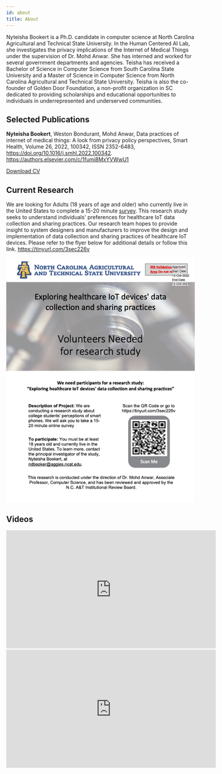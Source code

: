 ```yaml
---
id: about
title: About
---
```


Nyteisha Bookert is a Ph.D. candidate in computer science at North Carolina Agricultural and Technical State University. In the Human Centered AI Lab, she investigates the privacy implications of the Internet of Medical Things under the supervision of Dr. Mohd Anwar. She has interned and worked for several government departments and agencies. Teisha has received a Bachelor of Science in Computer Science from South Carolina State University and a Master of Science in Computer Science from North Carolina Agricultural and Technical State University. Teisha is also the co-founder of Golden Door Foundation, a non-profit organization in SC dedicated to providing scholarships and educational opportunities to individuals in underrepresented and underserved communities.

<!-- https://docs.github.com/en/pages
https://docusaurus.io/docs/design-principles
https://guides.github.com/pdfs/markdown-cheatsheet-online.pdf -->

## Selected Publications

**Nyteisha Bookert**, Weston Bondurant, Mohd Anwar, Data practices of internet of medical things: A look from privacy policy perspectives, Smart Health, Volume 26, 2022, 100342, ISSN 2352-6483, https://doi.org/10.1016/j.smhl.2022.100342. https://authors.elsevier.com/c/1fumi8MxYVWwU1

[Download CV](https://drive.google.com/file/d/1PIhg-_lOXtetGwDgayJORTZHO5zP_V3O/view?usp=sharingf)

## Current Research

We are looking for Adults (18 years of age and older) who currently live in the United States to complete a 15-20 minute [survey](https://tinyurl.com/3sec226v). This research study seeks to understand individuals' preferences for healthcare IoT data collection and sharing practices. Our research team hopes to provide insight to system designers and manufacturers to improve the design and implementation of data collection and sharing practices of healthcare IoT devices. Please refer to the flyer below for additional details or follow this link. https://tinyurl.com/3sec226v

![Research Study Recruitment Flyer](./assets/Stamped_Recruitment_Flyer_2022-10-12.png)

## Videos

<iframe width="560" height="315" src="https://www.youtube.com/embed/62cX8028g24" title="YouTube video player" frameborder="0" allow="accelerometer; autoplay; clipboard-write; encrypted-media; gyroscope; picture-in-picture" allowfullscreen></iframe>


<iframe width="560" height="315" src="https://www.youtube.com/embed/0X0PJ6GMlN4" title="YouTube video player" frameborder="0" allow="accelerometer; autoplay; clipboard-write; encrypted-media; gyroscope; picture-in-picture" allowfullscreen></iframe>